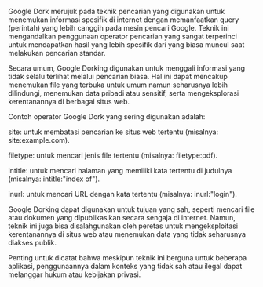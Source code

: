 Google Dork merujuk pada teknik pencarian yang digunakan untuk menemukan informasi spesifik di internet dengan memanfaatkan query (perintah) yang lebih canggih pada mesin pencari Google. Teknik ini mengandalkan penggunaan operator pencarian yang sangat terperinci untuk mendapatkan hasil yang lebih spesifik dari yang biasa muncul saat melakukan pencarian standar.

Secara umum, Google Dorking digunakan untuk menggali informasi yang tidak selalu terlihat melalui pencarian biasa. Hal ini dapat mencakup menemukan file yang terbuka untuk umum namun seharusnya lebih dilindungi, menemukan data pribadi atau sensitif, serta mengeksplorasi kerentanannya di berbagai situs web.

Contoh operator Google Dork yang sering digunakan adalah:

site: untuk membatasi pencarian ke situs web tertentu (misalnya: site:example.com).

filetype: untuk mencari jenis file tertentu (misalnya: filetype:pdf).

intitle: untuk mencari halaman yang memiliki kata tertentu di judulnya (misalnya: intitle:"index of").

inurl: untuk mencari URL dengan kata tertentu (misalnya: inurl:"login").

Google Dorking dapat digunakan untuk tujuan yang sah, seperti mencari file atau dokumen yang dipublikasikan secara sengaja di internet. Namun, teknik ini juga bisa disalahgunakan oleh peretas untuk mengeksploitasi kerentanannya di situs web atau menemukan data yang tidak seharusnya diakses publik.

Penting untuk dicatat bahwa meskipun teknik ini berguna untuk beberapa aplikasi, penggunaannya dalam konteks yang tidak sah atau ilegal dapat melanggar hukum atau kebijakan privasi.
